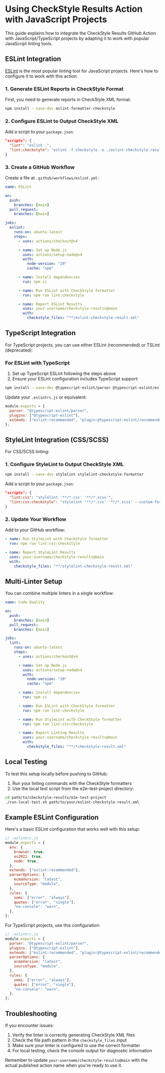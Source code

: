 # Using CheckStyle Results Action with JavaScript Projects

This guide explains how to integrate the CheckStyle Results GitHub Action with JavaScript/TypeScript projects by adapting it to work with popular JavaScript linting tools.

## ESLint Integration

[ESLint](https://eslint.org/) is the most popular linting tool for JavaScript projects. Here's how to configure it to work with this action:

### 1. Generate ESLint Reports in CheckStyle Format

First, you need to generate reports in CheckStyle XML format:

```bash
npm install --save-dev eslint-formatter-checkstyle
```

### 2. Configure ESLint to Output CheckStyle XML

Add a script to your `package.json`:

```json
"scripts": {
  "lint": "eslint .",
  "lint:checkstyle": "eslint -f checkstyle -o ./eslint-checkstyle-result.xml ."
}
```

### 3. Create a GitHub Workflow

Create a file at `.github/workflows/eslint.yml`:

```yaml
name: ESLint

on:
  push:
    branches: [main]
  pull_request:
    branches: [main]

jobs:
  eslint:
    runs-on: ubuntu-latest
    steps:
      - uses: actions/checkout@v4

      - name: Set up Node.js
        uses: actions/setup-node@v4
        with:
          node-version: "20"
          cache: "npm"

      - name: Install dependencies
        run: npm ci

      - name: Run ESLint with CheckStyle formatter
        run: npm run lint:checkstyle

      - name: Report ESLint Results
        uses: your-username/checkstyle-results@main
        with:
          checkstyle_files: "**/eslint-checkstyle-result.xml"
```

## TypeScript Integration

For TypeScript projects, you can use either ESLint (recommended) or TSLint (deprecated):

### For ESLint with TypeScript

1. Set up TypeScript ESLint following the steps above
2. Ensure your ESLint configuration includes TypeScript support:

```bash
npm install --save-dev @typescript-eslint/parser @typescript-eslint/eslint-plugin
```

Update your `.eslintrc.js` or equivalent:

```js
module.exports = {
  parser: "@typescript-eslint/parser",
  plugins: ["@typescript-eslint"],
  extends: ["eslint:recommended", "plugin:@typescript-eslint/recommended"],
};
```

## StyleLint Integration (CSS/SCSS)

For CSS/SCSS linting:

### 1. Configure StyleLint to Output CheckStyle XML

```bash
npm install --save-dev stylelint stylelint-checkstyle-formatter
```

Add a script to your `package.json`:

```json
"scripts": {
  "lint:css": "stylelint '**/*.css' '**/*.scss'",
  "lint:css:checkstyle": "stylelint '**/*.css' '**/*.scss' --custom-formatter=node_modules/stylelint-checkstyle-formatter > stylelint-checkstyle-result.xml"
}
```

### 2. Update Your Workflow

Add to your GitHub workflow:

```yaml
- name: Run StyleLint with CheckStyle formatter
  run: npm run lint:css:checkstyle

- name: Report StyleLint Results
  uses: your-username/checkstyle-results@main
  with:
    checkstyle_files: "**/stylelint-checkstyle-result.xml"
```

## Multi-Linter Setup

You can combine multiple linters in a single workflow:

```yaml
name: Code Quality

on:
  push:
    branches: [main]
  pull_request:
    branches: [main]

jobs:
  lint:
    runs-on: ubuntu-latest
    steps:
      - uses: actions/checkout@v4

      - name: Set up Node.js
        uses: actions/setup-node@v4
        with:
          node-version: "20"
          cache: "npm"

      - name: Install dependencies
        run: npm ci

      - name: Run ESLint with CheckStyle formatter
        run: npm run lint:checkstyle

      - name: Run StyleLint with CheckStyle formatter
        run: npm run lint:css:checkstyle

      - name: Report Linting Results
        uses: your-username/checkstyle-results@main
        with:
          checkstyle_files: "**/*checkstyle-result.xml"
```

## Local Testing

To test this setup locally before pushing to GitHub:

1. Run your linting commands with the CheckStyle formatters
2. Use the local test script from the e2e-test-project directory:

```bash
cd path/to/checkstyle-results/e2e-test-project
./run-local-test.sh path/to/your/eslint-checkstyle-result.xml
```

## Example ESLint Configuration

Here's a basic ESLint configuration that works well with this setup:

```js
// .eslintrc.js
module.exports = {
  env: {
    browser: true,
    es2021: true,
    node: true,
  },
  extends: ["eslint:recommended"],
  parserOptions: {
    ecmaVersion: "latest",
    sourceType: "module",
  },
  rules: {
    semi: ["error", "always"],
    quotes: ["error", "single"],
    "no-console": "warn",
  },
};
```

For TypeScript projects, use this configuration:

```js
// .eslintrc.js
module.exports = {
  parser: "@typescript-eslint/parser",
  plugins: ["@typescript-eslint"],
  extends: ["eslint:recommended", "plugin:@typescript-eslint/recommended"],
  parserOptions: {
    ecmaVersion: "latest",
    sourceType: "module",
  },
  rules: {
    semi: ["error", "always"],
    quotes: ["error", "single"],
    "no-console": "warn",
  },
};
```

## Troubleshooting

If you encounter issues:

1. Verify the linter is correctly generating CheckStyle XML files
2. Check the file path pattern in the `checkstyle_files` input
3. Make sure your linter is configured to use the correct formatter
4. For local testing, check the console output for diagnostic information

Remember to update `your-username/checkstyle-results@main` with the actual published action name when you're ready to use it.
